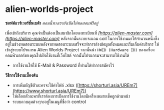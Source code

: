 # alien-worlds-project
**ซอฟต์แวร์เวอร์ชั่นเบต้า**
_ตอนนี้ทางเรายังเปิดให้ทดสอบฟรีอยู่_

เพื่อเข้าถึงบริการ คุณจำเป็นต้องเป็นสมาชิกโดยลงทะเบียนที่ _[https://alien-master.com](https://alien-master.com)_ หลังจากนั้นระบบจะแถม coil ในการใช้งานมาให้จำนวนหนึ่งซึ่งอยู่ในช่วงทดสอบระบบหลังจากทดสอบระบบเสร็จจะทำการล้างข้อมูลทั้งหมดและเริ่มเก็บค่าบริการ ให้เข้าสู่ระบบโปรแกรม Alien Worlds Project จากนั้นนำ `HWID (Hardware ID)` ของเครื่องคอมพิวเตอร์ของคุณไปเปิดใช้งานที่เว็บไซต์ จากนั้นโปรแกรมจะสามารถใช้งานได้

- การใช้งานให้ใช้ E-Mail & Password ที่ท่านได้ทำการสมัครไว้

**วิธีการใช้งานเบื้องต้น**

- การเพิ่มบัญชีตัวละครจะใช้ค่าไฟล์ .xlsx ([https://shorturl.asia/UREm7](https://www.shorturl.asia/UREm7))
- ให้เลือกตัวละครที่เราต้องการเปิดการใช้งานโดยมีเครื่องหมายเช็คถูกด้านหน้า
- ระบบควบคุมต่างๆจะอยู่ในเมนูที่ชื่อว่า control 
